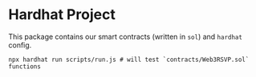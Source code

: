# Hardhat Project

This package contains our smart contracts (written in `sol`) and `hardhat` config.

```shell
npx hardhat run scripts/run.js # will test `contracts/Web3RSVP.sol` functions
```
